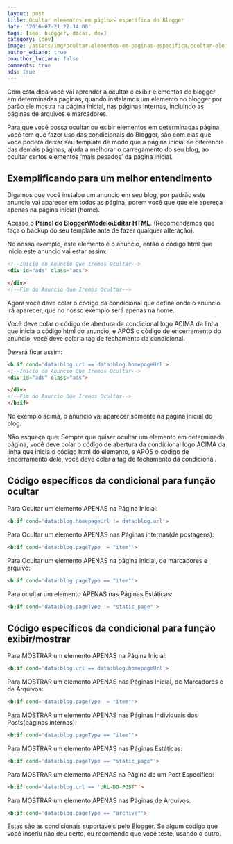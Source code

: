 ```yaml
---
layout: post
title: Ocultar elementos em páginas específica do Blogger
date: '2016-07-21 22:34:00'
tags: [seo, blogger, dicas, dev]
category: [dev]
image: /assets/img/ocultar-elementos-em-paginas-especifica/ocultar-elementos-em-paginas-especifica.jpg
author_ediano: true
coauthor_luciana: false
comments: true
ads: true
---
```


Com esta dica você vai aprender a ocultar e exibir elementos do blogger em determinadas paginas, quando instalamos um elemento no blogger por parão ele mostra na página inicial, nas páginas internas, incluindo as páginas de arquivos e marcadores.

Para que você possa ocultar ou exibir elementos em determinadas página você tem que fazer uso das condicionais do Blogger, são com elas que você poderá deixar seu template de modo que a página inicial se diferencie das demais páginas, ajuda a melhorar o carregamento do seu blog, ao ocultar certos elementos ‘mais pesados’ da página inicial.

## Exemplificando para um melhor entendimento
Digamos que você instalou um anuncio em seu blog, por padrão este anuncio vai aparecer em todas as página, porem você que que ele apereça apenas na página inicial (home).

Acesse o **Painel do Blogger\Modelo\Editar HTML**. (Recomendamos que faça o backup do seu template ante de fazer qualquer alteração).

No nosso exemplo, este elemento é o anuncio, então o código html que inicia este anuncio vai estar assim:

```html
<!--Inicio do Anuncio Que Iremos Ocultar-->
<div id="ads" class="ads">

</div>
<!--Fim do Anuncio Que Iremos Ocultar-->
```

Agora você deve colar o código da condicional que define onde o anuncio irá aparecer, que no nosso exemplo será apenas na home.

Você deve colar o código de abertura da condicional logo ACIMA da linha que inicia o código html do anuncio, e APÓS o código de encerramento do anuncio, você deve colar a tag de fechamento da condicional.

Deverá ficar assim:

```html
<b:if cond='data:blog.url == data:blog.homepageUrl'>
<!--Inicio do Anuncio Que Iremos Ocultar-->
<div id="ads" class="ads">

</div>
<!--Fim do Anuncio Que Iremos Ocultar--> 
</b:if>
```

No exemplo acima, o anuncio vai aparecer somente na página inicial do blog.

Não esqueça que: Sempre que quiser ocultar um elemento em determinada página, você deve colar o código de abertura da condicional logo ACIMA da linha que inicia o código html do elemento, e APÓS o código de encerramento dele, você deve colar a tag de fechamento da condicional.

## Código específicos da condicional para função ocultar
Para Ocultar um elemento APENAS na Página Inicial:
```html
<b:if cond='data:blog.homepageUrl != data:blog.url'>
```

Para Ocultar um elemento APENAS nas Páginas internas(de postagens):
```html
<b:if cond='data:blog.pageType != "item"'>
```

Para Ocultar um elemento APENAS na página inicial, de marcadores e arquivo:
```html
<b:if cond='data:blog.pageType == "item"'>
```

Para ocultar um elemento APENAS nas Páginas Estáticas:
```html
<b:if cond='data:blog.pageType != "static_page"'>
```

## Código específicos da condicional para função exibir/mostrar
Para MOSTRAR um elemento APENAS na Página Inicial:
```html
<b:if cond='data:blog.url == data:blog.homepageUrl'>
```

Para MOSTRAR um elemento APENAS nas Páginas Inicial, de Marcadores e de Arquivos:
```html
<b:if cond='data:blog.pageType != "item"'>
```

Para MOSTRAR um elemento APENAS nas Páginas Individuais dos Posts(páginas internas):
```html
<b:if cond='data:blog.pageType == "item"'>
```

Para MOSTRAR um elemento APENAS nas Páginas Estáticas:
```html
<b:if cond='data:blog.pageType == "static_page"'>
```

Para MOSTRAR um elemento APENAS na Página de um Post Específico:
```html
<b:if cond='data:blog.url == 'URL-DO-POST"'>
```

Para MOSTRAR um elemento APENAS nas Páginas de Arquivos:
```html
<b:if cond='data:blog.pageType == "archive"'>
```

Estas são as condicionais suportáveis pelo Blogger. Se algum código que você inseriu não deu certo, eu recomendo que você teste, usando o outro.